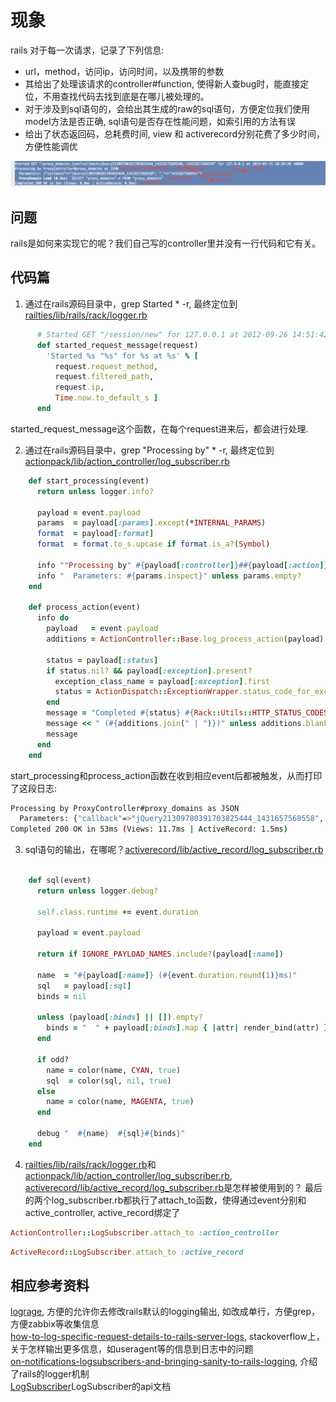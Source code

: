 # 现象
rails 对于每一次请求，记录了下列信息:
* url，method，访问ip，访问时间，以及携带的参数
* 其给出了处理该请求的controller#function, 使得新人查bug时，能直接定位，不用查找代码去找到底是在哪儿被处理的。
* 对于涉及到sql语句的，会给出其生成的raw的sql语句，方便定位我们使用model方法是否正确, sql语句是否存在性能问题，如索引用的方法有误
* 给出了状态返回码，总耗费时间, view 和 activerecord分别花费了多少时间，方便性能调优

![如图](../images/http.log.png)

## 问题

rails是如何来实现它的呢？我们自己写的controller里并没有一行代码和它有关。

## 代码篇
1. 通过在rails源码目录中，grep Started * -r, 最终定位到[railties/lib/rails/rack/logger.rb](https://github.com/rails/rails/blob/master/railties/lib/rails/rack/logger.rb)  
```ruby
      # Started GET "/session/new" for 127.0.0.1 at 2012-09-26 14:51:42 -0700
      def started_request_message(request)
        'Started %s "%s" for %s at %s' % [
          request.request_method,
          request.filtered_path,
          request.ip,
          Time.now.to_default_s ]
      end
```
started_request_message这个函数，在每个request进来后，都会进行处理.

2. 通过在rails源码目录中，grep "Processing by" * -r, 最终定位到[actionpack/lib/action_controller/log_subscriber.rb](https://github.com/rails/rails/blob/master/actionpack/lib/action_controller/log_subscriber.rb)  
```ruby
    def start_processing(event)
      return unless logger.info?

      payload = event.payload
      params  = payload[:params].except(*INTERNAL_PARAMS)
      format  = payload[:format]
      format  = format.to_s.upcase if format.is_a?(Symbol)

      info ""Processing by" #{payload[:controller]}##{payload[:action]} as #{format}"
      info "  Parameters: #{params.inspect}" unless params.empty?
    end

    def process_action(event)
      info do
        payload   = event.payload
        additions = ActionController::Base.log_process_action(payload)

        status = payload[:status]
        if status.nil? && payload[:exception].present?
          exception_class_name = payload[:exception].first
          status = ActionDispatch::ExceptionWrapper.status_code_for_exception(exception_class_name)
        end
        message = "Completed #{status} #{Rack::Utils::HTTP_STATUS_CODES[status]} in #{event.duration.round}ms"
        message << " (#{additions.join(" | ")})" unless additions.blank?
        message
      end
    end
```
start_processing和process_action函数在收到相应event后都被触发，从而打印了这段日志:
```bash
Processing by ProxyController#proxy_domains as JSON
  Parameters: {"callback"=>"jQuery21309780391703825444_1431657568558", "_"=>"1431657568559"}
Completed 200 OK in 53ms (Views: 11.7ms | ActiveRecord: 1.5ms)
```
3. sql语句的输出，在哪呢？[activerecord/lib/active_record/log_subscriber.rb](https://github.com/rails/rails/blob/master/activerecord/lib/active_record/log_subscriber.rb)
```ruby

    def sql(event)
      return unless logger.debug?

      self.class.runtime += event.duration

      payload = event.payload

      return if IGNORE_PAYLOAD_NAMES.include?(payload[:name])

      name  = "#{payload[:name]} (#{event.duration.round(1)}ms)"
      sql   = payload[:sql]
      binds = nil

      unless (payload[:binds] || []).empty?
        binds = "  " + payload[:binds].map { |attr| render_bind(attr) }.inspect
      end

      if odd?
        name = color(name, CYAN, true)
        sql  = color(sql, nil, true)
      else
        name = color(name, MAGENTA, true)
      end

      debug "  #{name}  #{sql}#{binds}"
    end
```

4. [railties/lib/rails/rack/logger.rb](https://github.com/rails/rails/blob/master/railties/lib/rails/rack/logger.rb)和[actionpack/lib/action_controller/log_subscriber.rb](https://github.com/rails/rails/blob/master/actionpack/lib/action_controller/log_subscriber.rb), [activerecord/lib/active_record/log_subscriber.rb](https://github.com/rails/rails/blob/master/activerecord/lib/active_record/log_subscriber.rb)是怎样被使用到的？
最后的两个log_subscriber.rb都执行了attach_to函数，使得通过event分别和active_controller, active_record绑定了
```ruby
ActionController::LogSubscriber.attach_to :action_controller
```
```ruby
ActiveRecord::LogSubscriber.attach_to :active_record
```



## 相应参考资料
[lograge](https://github.com/roidrage/lograge), 方便的允许你去修改rails默认的logging输出, 如改成单行，方便grep，方便zabbix等收集信息  
[how-to-log-specific-request-details-to-rails-server-logs](http://stackoverflow.com/questions/11267540/how-to-log-specific-request-details-to-rails-server-logs), stackoverflow上，关于怎样输出更多信息，如useragent等的信息到日志中的问题  
[on-notifications-logsubscribers-and-bringing-sanity-to-rails-logging](http://www.paperplanes.de/2012/3/14/on-notifications-logsubscribers-and-bringing-sanity-to-rails-logging.html), 介绍了rails的logger机制  
[LogSubscriber](http://api.rubyonrails.org/classes/ActiveSupport/LogSubscriber.html)LogSubscriber的api文档